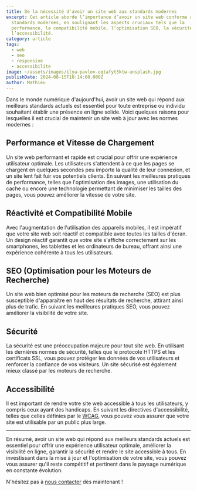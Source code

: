```yaml
---
title: De la nécessité d'avoir un site web aux standards modernes
excerpt: Cet article aborde l’importance d’avoir un site web conforme aux
  standards modernes, en soulignant les aspects cruciaux tels que la
  performance, la compatibilité mobile, l’optimisation SEO, la sécurité et
  l’accessibilité.
category: article
tags:
  - web
  - seo
  - responsive
  - accessibilite
image: ~/assets/images/ilya-pavlov-oqtafyt5ktw-unsplash.jpg
publishDate: 2024-08-15T10:14:00.000Z
author: Mathieu
---
```

Dans le monde numérique d'aujourd'hui, avoir un site web qui répond aux meilleurs standards actuels est essentiel pour toute entreprise ou individu souhaitant établir une présence en ligne solide. Voici quelques raisons pour lesquelles il est crucial de maintenir un site web à jour avec les normes modernes :

## Performance et Vitesse de Chargement

Un site web performant et rapide est crucial pour offrir une expérience utilisateur optimale. Les utilisateurs s'attendent à ce que les pages se chargent en quelques secondes peu importe la qualité de leur connexion, et un site lent fait fuir vos potentiels clients. En suivant les meilleures pratiques de performance, telles que l'optimisation des images, une utilisation du cache ou encore une technologie permettant de minimiser les tailles des pages, vous pouvez améliorer la vitesse de votre site.

## Réactivité et Compatibilité Mobile

Avec l'augmentation de l'utilisation des appareils mobiles, il est impératif que votre site web soit réactif et compatible avec toutes les tailles d'écran. Un design réactif garantit que votre site s'affiche correctement sur les smartphones, les tablettes et les ordinateurs de bureau, offrant ainsi une expérience cohérente à tous les utilisateurs.

## SEO (Optimisation pour les Moteurs de Recherche)

Un site web bien optimisé pour les moteurs de recherche (SEO) est plus susceptible d'apparaître en haut des résultats de recherche, attirant ainsi plus de trafic. En suivant les meilleures pratiques SEO, vous pouvez améliorer la visibilité de votre site.

## Sécurité

La sécurité est une préoccupation majeure pour tout site web. En utilisant les dernières normes de sécurité, telles que le protocole HTTPS et les certificats SSL, vous pouvez protéger les données de vos utilisateurs et renforcer la confiance de vos visiteurs. Un site sécurisé est également mieux classé par les moteurs de recherche.

## Accessibilité

Il est important de rendre votre site web accessible à tous les utilisateurs, y compris ceux ayant des handicaps. En suivant les directives d'accessibilité, telles que celles définies par le [WCAG](https://www.w3.org/WAI/standards-guidelines/wcag/fr), vous pouvez vous assurer que votre site est utilisable par un public plus large.

---

En résumé, avoir un site web qui répond aux meilleurs standards actuels est essentiel pour offrir une expérience utilisateur optimale, améliorer la visibilité en ligne, garantir la sécurité et rendre le site accessible à tous. En investissant dans la mise à jour et l'optimisation de votre site, vous pouvez vous assurer qu'il reste compétitif et pertinent dans le paysage numérique en constante évolution.

N'hésitez pas à [nous contacter](https://www.khalypso.fr/contact) dès maintenant !
